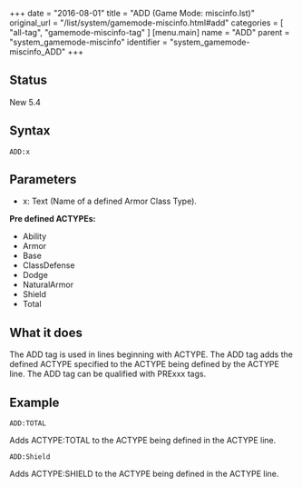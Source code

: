 +++
date = "2016-08-01"
title = "ADD (Game Mode: miscinfo.lst)"
original_url = "/list/system/gamemode-miscinfo.html#add"
categories = [ "all-tag", "gamemode-miscinfo-tag" ]
[menu.main]
    name = "ADD"
    parent = "system_gamemode-miscinfo"
    identifier = "system_gamemode-miscinfo_ADD"
+++

## Status

New 5.4

## Syntax

`ADD:x`

## Parameters

-   x: Text (Name of a defined Armor Class Type).



**Pre defined ACTYPEs:**

-   Ability
-   Armor
-   Base
-   ClassDefense
-   Dodge
-   NaturalArmor
-   Shield
-   Total

What it does
------------

The ADD tag is used in lines beginning with ACTYPE. The ADD tag adds the
defined ACTYPE specified to the ACTYPE being defined by the ACTYPE line.
The ADD tag can be qualified with PRExxx tags.

Example
-------

`ADD:TOTAL`

Adds ACTYPE:TOTAL to the ACTYPE being defined in the ACTYPE line.

`ADD:Shield`

Adds ACTYPE:SHIELD to the ACTYPE being defined in the ACTYPE line.

